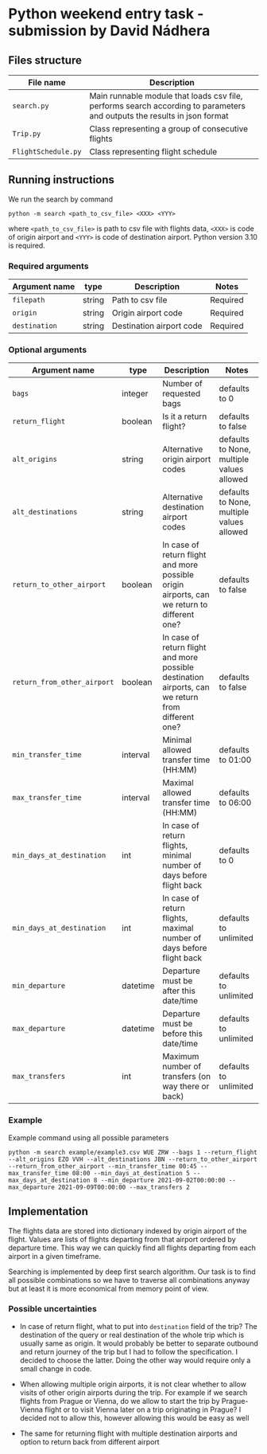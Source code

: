 # Python weekend entry task - submission by David Nádhera

## Files structure

| File name           |  Description              												   |
|---------------------|----------------------------------------------------------------------------------------------------------------------------|
| `search.py`         |  Main runnable module that loads csv file, performs search according to parameters and outputs the results in json format  |
| `Trip.py` 	      |  Class representing a group of consecutive flights									   |
| `FlightSchedule.py` |  Class representing flight schedule											   |


## Running instructions

We run the search by command

```
python -m search <path_to_csv_file> <XXX> <YYY>
```

where `<path_to_csv_file>` is path to csv file with flights data, `<XXX>` is code of origin airport and `<YYY>` is code of destination airport. Python version 3.10 is required. 

### Required arguments

| Argument name | type    | Description              | Notes                        |
|---------------|---------|--------------------------|------------------------------|
| `filepath`    | string  | Path to csv file         | Required                     |
| `origin`      | string  | Origin airport code      | Required                     |
| `destination` | string  | Destination airport code | Required                     |

### Optional arguments

| Argument name               | type     | Description             		 								| Notes                        		    |
|-----------------------------|----------|------------------------------------------------------------------------------------------------------|-------------------------------------------|
| `bags`                      | integer  | Number of requested bags 		 								| defaults to 0     			    |
| `return_flight`             | boolean  | Is it a return flight?   		 								| defaults to false 			    |
| `alt_origins`               | string   | Alternative origin airport codes   									| defaults to None, multiple values allowed |
| `alt_destinations`          | string   | Alternative destination airport codes   								| defaults to None, multiple values allowed |
| `return_to_other_airport`   | boolean  | In case of return flight and more possible origin airports, can we return to different one?   	| defaults to false 			    |
| `return_from_other_airport` | boolean  | In case of return flight and more possible destination airports, can we return from different one?   | defaults to false 			    |
| `min_transfer_time` 	      | interval | Minimal allowed transfer time (HH:MM)  								| defaults to 01:00 			    |
| `max_transfer_time` 	      | interval | Maximal allowed transfer time (HH:MM)  								| defaults to 06:00 			    |
| `min_days_at_destination`   | int      | In case of return flights, minimal number of days before flight back   				| defaults to 0 			    |
| `min_days_at_destination`   | int      | In case of return flights, maximal number of days before flight back   				| defaults to unlimited 		    |
| `min_departure`             | datetime | Departure must be after this date/time   								| defaults to unlimited 		    |
| `max_departure`             | datetime | Departure must be before this date/time   								| defaults to unlimited 		    |
| `max_transfers`             | int      | Maximum number of transfers (on way there or back)  	 						| defaults to unlimited 		    |

### Example

Example command using all possible parameters

```
python -m search example/example3.csv WUE ZRW --bags 1 --return_flight --alt_origins EZO VVH --alt_destinations JBN --return_to_other_airport --return_from_other_airport --min_transfer_time 00:45 --max_transfer_time 08:00 --min_days_at_destination 5 --max_days_at_destination 8 --min_departure 2021-09-02T00:00:00 --max_departure 2021-09-09T00:00:00 --max_transfers 2
```

## Implementation

The flights data are stored into dictionary indexed by origin airport of the flight. Values are lists of flights departing from that airport ordered by departure time. This way we can quickly find all flights departing from each airport in a given timeframe.

Searching is implemented by deep first search algorithm. Our task is to find all possible combinations so we have to traverse all combinations anyway but at least it is more economical from memory point of view.

### Possible uncertainties

- In case of return flight, what to put into `destination` field of the trip? The destination of the query or real destination of the whole trip which is usually same as origin. It would probably be better to separate outbound and return journey of the trip but I had to follow the specification. I decided to choose the latter. Doing the other way would require only a small change in code.

- When allowing multiple origin airports, it is not clear whether to allow visits of other origin airports during the trip. For example if we search flights from Prague or Vienna, do we allow to start the trip by Prague-Vienna flight or to visit Vienna later on a trip originating in Prague? I decided not to allow this, however allowing this would be easy as well

- The same for returning flight with multiple destination airports and option to return back from different airport













